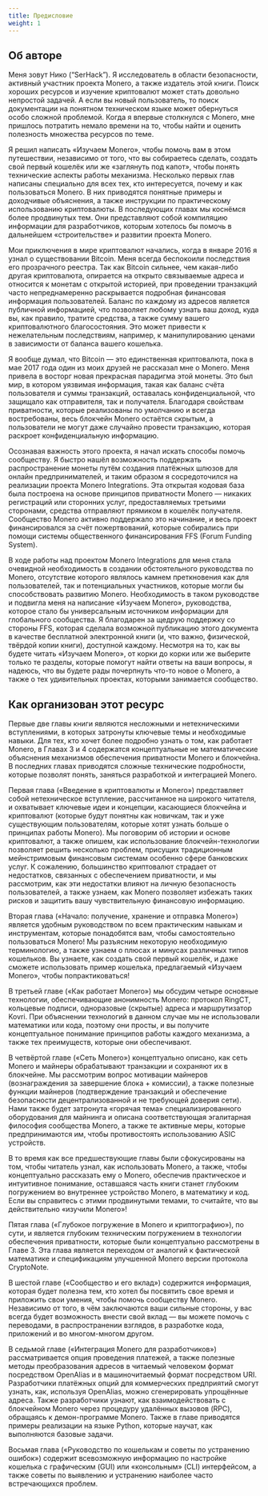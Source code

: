 ```yaml
---
title: Предисловие
weight: 1
---
```


## Об авторе

Меня зовут Нико (“SerHack”). Я исследователь в области безопасности, активный участник проекта Monero, а также издатель этой книги. Поиск хороших ресурсов и изучение криптовалют может стать довольно непростой задачей. А если вы новый пользователь, то поиск документации на понятном техническом языке может обернуться особо сложной проблемой. Когда я впервые столкнулся с Monero, мне пришлось потратить немало времени на то, чтобы найти и оценить полезность множества ресурсов по теме.

Я решил написать «Изучаем Monero», чтобы помочь вам в этом путешествии, независимо от того, что вы собираетесь сделать, создать свой первый кошелёк или же «заглянуть под капот», чтобы понять технические аспекты работы механизма. Несколько первых глав написаны специально для всех тех, кто интересуется, почему и как пользоваться Monero. В них приводятся понятные примеры и доходчивые объяснения, а также инструкции по практическому использованию криптовалюты. В последующих главах мы коснёмся более продвинутых тем. Они представляют собой компиляцию информации для разработчиков, которым хотелось бы помочь в дальнейшем «строительстве» и развитии проекта Monero.

Мои приключения в мире криптовалют начались, когда в январе 2016 я узнал о существовании Bitcoin. Меня всегда беспокоили последствия его прозрачного реестра. Так как Bitcoin сильнее, чем какая-либо другая криптовалюта, опирается на открыто связываемые адреса и относится к монетам с открытой историей, при проведении транзакций часто непреднамеренно раскрывается подробная финансовая информация пользователей. Баланс по каждому из адресов является публичной информацией, что позволяет любому узнать ваш доход, куда вы, как правило, тратите средства, а также сумму вашего криптовалютного благосостояния. Это может привести к нежелательным последствиям, например, к манипулированию ценами в зависимости от баланса вашего кошелька.

Я вообще думал, что Bitcoin — это единственная криптовалюта, пока в мае 2017 года один из моих друзей не рассказал мне о Monero. Меня привела в восторг новая прекрасная парадигма этой монеты. Это был мир, в котором уязвимая информация, такая как баланс счёта пользователя и суммы транзакций, оставалась конфиденциальной, что защищало как отправителя, так и получателя. Благодаря свойствам приватности, которые реализованы по умолчанию и всегда востребованы, весь блокчейн Monero остаётся скрытым, а пользователи не могут даже случайно провести транзакцию, которая раскроет конфиденциальную информацию.

Осознавая важность этого проекта, я начал искать способы помочь сообществу. Я быстро нашёл возможность поддержать распространение монеты путём создания платёжных шлюзов для онлайн предпринимателей, и таким образом я сосредоточился на реализации проекта Monero Integrations. Эта открытая кодовая база была построена на основе принципов приватности Monero — никаких регистраций или сторонних услуг, предоставляемых третьими сторонами, средства отправляют прямиком в кошелёк получателя. Сообщество Monero активно поддержало это начинание, и весь проект финансировался за счёт пожертвований, которые собирались при помощи системы общественного финансирования FFS (Forum Funding System).

В ходе работы над проектом Monero Integrations для меня стала очевидной необходимость в создании обстоятельного руководства по Monero, отсутствие которого являлось камнем преткновения как для пользователей, так и потенциальных участников, которые могли бы способствовать развитию Monero. Необходимость в таком руководстве и подвигла меня на написание «Изучаем Monero», руководства, которое стало бы универсальным источником информации для глобального сообщества. Я благодарен за щедрую поддержку со стороны FFS, которая сделала возможной публикацию этого документа в качестве бесплатной электронной книги (и, что важно, физической, твёрдой копии книги), доступной каждому. Несмотря на то, как вы будете читать «Изучаем Monero», от корки до корки или же выберите только те разделы, которые помогут найти ответы на ваши вопросы, я надеюсь, что вы будете рады почерпнуть что-то новое о Monero, а также о тех удивительных проектах, которыми занимается сообщество.

## Как организован этот ресурс

Первые две главы книги являются несложными и нетехническими вступлениями, в которых затронуты ключевые темы и необходимые навыки. Для тех, кто хочет более подробно узнать о том, как работает Monero, в Главах 3 и 4 содержатся концептуальные не математические объяснения механизмов обеспечения приватности Monero и блокчейна. В последних главах приводятся сложные технические подробности, которые позволят понять, заняться разработкой и интеграцией Monero.

Первая глава («Введение в криптовалюты и Monero») представляет собой нетехническое вступление, рассчитанное на широкого читателя, и охватывает ключевые идеи и концепции, касающиеся блокчейна и криптовалют (которые будут понятны как новичкам, так и уже существующим пользователям, которые хотят узнать больше о принципах работы Monero). Мы поговорим об истории и основе криптовалют, а также опишем, как использование блокчейн-технологии позволяет решить несколько проблем, присущих традиционным мейнстримовым финансовым системам особенно сфере банковских услуг. К сожалению, большинство криптовалют страдает от недостатков, связанных с обеспечением приватности, и мы рассмотрим, как эти недостатки влияют на личную безопасность пользователей, а также узнаем, как Monero позволяет избежать таких рисков и защитить вашу чувствительную финансовую информацию.

Вторая глава («Начало: получение, хранение и отправка Monero») является удобным руководством по всем практическим навыкам и инструментам, которые понадобятся вам, чтобы самостоятельно пользоваться Monero! Мы разъясним некоторую необходимую терминологию, а также узнаем о плюсах и минусах различных типов кошельков. Вы узнаете, как создать свой первый кошелёк, и даже сможете использовать пример кошелька, предлагаемый «Изучаем Monero», чтобы попрактиковаться!

В третьей главе («Как работает Monero») мы обсудим четыре основные технологии, обеспечивающие анонимность Monero: протокол RingCT, кольцевые подписи, одноразовые (скрытые) адреса и маршрутизатор Kovri. При объяснении технологий в данном случае мы не использовали математики или кода, поэтому они просты, и вы получите концептуальное понимание принципов работы каждого механизма, а также тех преимуществ, которые они обеспечивают.

В четвёртой главе («Сеть Monero») концептуально описано, как сеть Monero и майнеры обрабатывают транзакции и сохраняют их в блокчейне. Мы рассмотрим вопрос мотивации майнеров (вознаграждения за завершение блока + комиссии), а также полезные функции майнеров (подтверждение транзакций и обеспечение безопасности децентрализованной и не требующей доверия сети). Нами также будет затронута «горячая тема» специализированного оборудования для майнинга и описана соответствующая эгалитарная философия сообщества Monero, а также те активные меры, которые предпринимаются им, чтобы противостоять использованию ASIC устройств.

В то время как все предшествующие главы были сфокусированы на том, чтобы читатель узнал, как использовать Monero, а также, чтобы концептуально рассказать ему о Monero, обеспечив практическое и интуитивное понимание, оставшаяся часть книги станет глубоким погружением во внутреннее устройство Monero, в математику и код. Если вы справитесь с этими продвинутыми темами, то считайте, что вы действительно «изучили Monero»!

Пятая глава («Глубокое погружение в Monero и криптографию»), по сути, и является глубоким техническим погружением в технологии обеспечения приватности, которые были концептуально рассмотрены в Главе 3. Эта глава является переходом от аналогий к фактической математике и спецификациям улучшенной Monero версии протокола CryptoNote.

В шестой главе («Сообщество и его вклад») содержится информация, которая будет полезна тем, кто хотел бы посвятить свое время и приложить свои умения, чтобы помочь сообществу Monero. Независимо от того, в чём заключаются ваши сильные стороны, у вас всегда будет возможность внести свой вклад — вы можете помочь с переводами, в распространении взглядов, в разработке кода, приложений и во многом-многом другом.

В седьмой главе («Интеграция Monero для разработчиков») рассматривается опция проведения платежей, а также полезные методы преобразования адресов в читаемый человеком формат посредством OpenAlias и в машиночитаемый формат посредством URI. Разработчики платёжных опций для коммерческих предприятий смогут узнать, как, используя OpenAlias, можно сгенерировать упрощённые адреса. Также разработчики узнают, как взаимодействовать с блокчейном Monero через процедуру удалённых вызовов (RPC), обращаясь к демон-программе Monero. Также в главе приводятся примеры реализации на языке Python, которые научат, как выполняются базовые задачи.

Восьмая глава («Руководство по кошелькам и советы по устранению ошибок») содержит всевозможную информацию по настройке кошелька с графическим (GUI) или «консольным» (CLI) интерфейсом, а также советы по выявлению и устранению наиболее часто встречающихся проблем.
